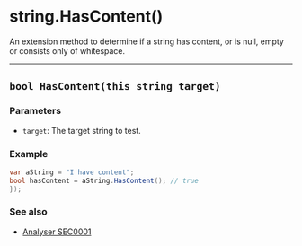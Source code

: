 # string.HasContent()

An extension method to determine if a string has content, or is null, empty or consists only of whitespace.

---
## `bool HasContent(this string target)`

### Parameters

* `target`: The target string to test.

### Example

```csharp
var aString = "I have content";
bool hasContent = aString.HasContent(); // true
});
```

### See also

* [Analyser SEC0001](../analysers/SEC0001_UseStringHasContent.md)
